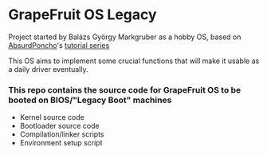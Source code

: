 # GrapeFruit OS Legacy

Project started by Balázs György Markgruber as a hobby OS, based on [AbsurdPoncho](https://github.com/AbsurdPoncho)'s [tutorial series](https://www.youtube.com/playlist?list=PLxN4E629pPnKKqYsNVXpmCza8l0Jb6l8-)

This OS aims to implement some crucial functions that will make it usable as a daily driver eventually.

### This repo contains the source code for GrapeFruit OS to be booted on BIOS/"Legacy Boot" machines

- Kernel source code
- Bootloader source code
- Compilation/linker scripts
- Environment setup script
